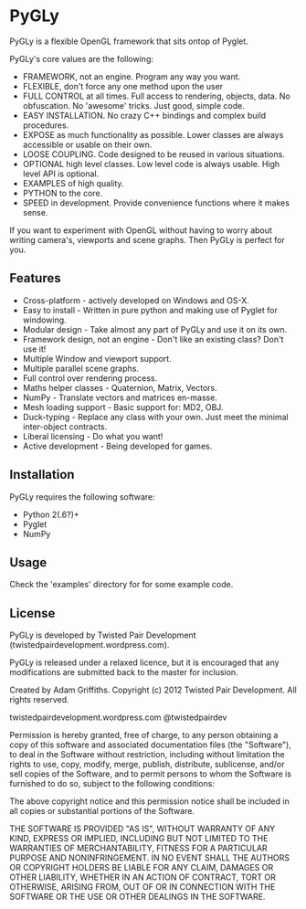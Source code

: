 PyGLy
=====================

PyGLy is a flexible OpenGL framework that sits ontop of Pyglet.

PyGLy's core values are the following:

   * FRAMEWORK, not an engine. Program any way you want.
   * FLEXIBLE, don't force any one method upon the user
   * FULL CONTROL at all times. Full access to rendering, objects, data. No obfuscation. No 'awesome' tricks. Just good, simple code.
   * EASY INSTALLATION. No crazy C++ bindings and complex build procedures.
   * EXPOSE as much functionality as possible. Lower classes are always accessible or usable on their own.
   * LOOSE COUPLING. Code designed to be reused in various situations.
   * OPTIONAL high level classes. Low level code is always usable. High level API is optional.
   * EXAMPLES of high quality.
   * PYTHON to the core.
   * SPEED in development. Provide convenience functions where it makes sense.

If you want to experiment with OpenGL without having to worry about writing camera's, viewports and scene graphs. Then
PyGLy is perfect for you.


Features
-------------

   * Cross-platform - actively developed on Windows and OS-X.
   * Easy to install - Written in pure python and making use of Pyglet for windowing.
   * Modular design - Take almost any part of PyGLy and use it on its own.
   * Framework design, not an engine - Don't like an existing class? Don't use it!
   * Multiple Window and viewport support.
   * Multiple parallel scene graphs.
   * Full control over rendering process.
   * Maths helper classes - Quaternion, Matrix, Vectors.
   * NumPy - Translate vectors and matrices en-masse.
   * Mesh loading support - Basic support for: MD2, OBJ.
   * Duck-typing - Replace any class with your own. Just meet the minimal inter-object contracts.
   * Liberal licensing - Do what you want!
   * Active development - Being developed for games.


Installation
--------------

PyGLy requires the following software:

   * Python 2(.6?)+
   * Pyglet
   * NumPy


Usage
-----------------------

Check the 'examples' directory for for some example code.


License
---------------

PyGLy is developed by Twisted Pair Development (twistedpairdevelopment.wordpress.com).

PyGLy is released under a relaxed licence, but it is encouraged that any modifications are submitted back to the master
for inclusion.

Created by Adam Griffiths.
Copyright (c) 2012 Twisted Pair Development. All rights reserved.

twistedpairdevelopment.wordpress.com
@twistedpairdev

Permission is hereby granted, free of charge, to any person obtaining a copy
of this software and associated documentation files (the "Software"), to deal
in the Software without restriction, including without limitation the rights
to use, copy, modify, merge, publish, distribute, sublicense, and/or sell
copies of the Software, and to permit persons to whom the Software is
furnished to do so, subject to the following conditions:

The above copyright notice and this permission notice shall be included in
all copies or substantial portions of the Software.

THE SOFTWARE IS PROVIDED "AS IS", WITHOUT WARRANTY OF ANY KIND, EXPRESS OR
IMPLIED, INCLUDING BUT NOT LIMITED TO THE WARRANTIES OF MERCHANTABILITY,
FITNESS FOR A PARTICULAR PURPOSE AND NONINFRINGEMENT. IN NO EVENT SHALL THE
AUTHORS OR COPYRIGHT HOLDERS BE LIABLE FOR ANY CLAIM, DAMAGES OR OTHER
LIABILITY, WHETHER IN AN ACTION OF CONTRACT, TORT OR OTHERWISE, ARISING FROM,
OUT OF OR IN CONNECTION WITH THE SOFTWARE OR THE USE OR OTHER DEALINGS IN
THE SOFTWARE.

